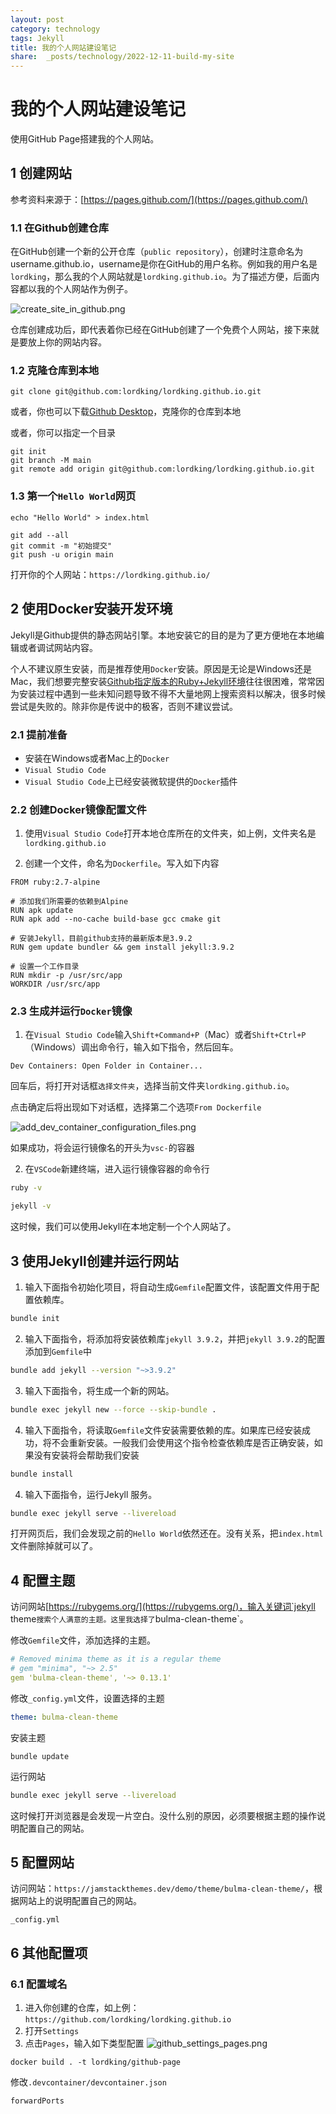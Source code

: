 ```yaml
---
layout: post
category: technology
tags: Jekyll
title: 我的个人网站建设笔记
share:  _posts/technology/2022-12-11-build-my-site
---
```


# 我的个人网站建设笔记

使用GitHub Page搭建我的个人网站。

## 1 创建网站

参考资料来源于：[https://pages.github.com/](https://pages.github.com/)

### 1.1 在Github创建仓库

在GitHub创建一个新的公开仓库（`public repository`），创建时注意命名为username.github.io，username是你在GitHub的用户名称。例如我的用户名是`lordking`，那么我的个人网站就是`lordking.github.io`。为了描述方便，后面内容都以我的个人网站作为例子。

![create_site_in_github.png](../../assets/images/create_site_in_github.png)

仓库创建成功后，即代表着你已经在GitHub创建了一个免费个人网站，接下来就是要放上你的网站内容。

### 1.2 克隆仓库到本地

```shell
git clone git@github.com:lordking/lordking.github.io.git
```

或者，你也可以下载[Github Desktop](https://desktop.github.com/)，克隆你的仓库到本地

或者，你可以指定一个目录

```
git init
git branch -M main
git remote add origin git@github.com:lordking/lordking.github.io.git
```

### 1.3 第一个`Hello World`网页

```
echo "Hello World" > index.html

git add --all
git commit -m "初始提交"
git push -u origin main
```

打开你的个人网站：`https://lordking.github.io/`

## 2 使用Docker安装开发环境

Jekyll是Github提供的静态网站引擎。本地安装它的目的是为了更方便地在本地编辑或者调试网站内容。

个人不建议原生安装，而是推荐使用`Docker`安装。原因是无论是Windows还是Mac，我们想要完整安装[Github指定版本的Ruby+Jekyll环境](https://pages.github.com/versions/)往往很困难，常常因为安装过程中遇到一些未知问题导致不得不大量地网上搜索资料以解决，很多时候尝试是失败的。除非你是传说中的极客，否则不建议尝试。

### 2.1 提前准备

- 安装在Windows或者Mac上的`Docker`
- `Visual Studio Code`
- `Visual Studio Code`上已经安装微软提供的`Docker`插件

### 2.2 创建Docker镜像配置文件

1. 使用`Visual Studio Code`打开本地仓库所在的文件夹，如上例，文件夹名是`lordking.github.io`

2. 创建一个文件，命名为`Dockerfile`。写入如下内容

```
FROM ruby:2.7-alpine

# 添加我们所需要的依赖到Alpine
RUN apk update
RUN apk add --no-cache build-base gcc cmake git

# 安装Jekyll，目前github支持的最新版本是3.9.2
RUN gem update bundler && gem install jekyll:3.9.2

# 设置一个工作目录
RUN mkdir -p /usr/src/app
WORKDIR /usr/src/app
```

### 2.3 生成并运行`Docker`镜像

1. 在`Visual Studio Code`输入`Shift+Command+P`（Mac）或者`Shift+Ctrl+P`（Windows）调出命令行，输入如下指令，然后回车。

```
Dev Containers: Open Folder in Container...
```

回车后，将打开对话框`选择文件夹`，选择当前文件夹`lordking.github.io`。

点击确定后将出现如下对话框，选择第二个选项`From Dockerfile`

![add_dev_container_configuration_files.png](../../assets/images/add_dev_container_configuration_files.png)

如果成功，将会运行镜像名的开头为`vsc-`的容器

2. 在`VSCode`新建终端，进入运行镜像容器的命令行

```bash
ruby -v 

jekyll -v
```

这时候，我们可以使用Jekyll在本地定制一个个人网站了。

## 3 使用Jekyll创建并运行网站

1. 输入下面指令初始化项目，将自动生成`Gemfile`配置文件，该配置文件用于配置依赖库。
```bash
bundle init
```

2. 输入下面指令，将添加将安装依赖库`jekyll 3.9.2`，并把`jekyll 3.9.2`的配置添加到`Gemfile`中
```bash
bundle add jekyll --version "~>3.9.2"
```

3. 输入下面指令，将生成一个新的网站。
```bash
bundle exec jekyll new --force --skip-bundle .
```

4. 输入下面指令，将读取`Gemfile`文件安装需要依赖的库。如果库已经安装成功，将不会重新安装。一般我们会使用这个指令检查依赖库是否正确安装，如果没有安装将会帮助我们安装
```bash
bundle install
```

4. 输入下面指令，运行Jekyll 服务。
```bash
bundle exec jekyll serve --livereload
```

打开网页后，我们会发现之前的`Hello World`依然还在。没有关系，把`index.html`文件删除掉就可以了。

## 4 配置主题

访问网站[https://rubygems.org/](https://rubygems.org/)，输入关键词`jekyll theme`搜索个人满意的主题。这里我选择了`bulma-clean-theme`。

修改`Gemfile`文件，添加选择的主题。
```yml
# Removed minima theme as it is a regular theme
# gem "minima", "~> 2.5"
gem 'bulma-clean-theme', '~> 0.13.1'
```

修改`_config.yml`文件，设置选择的主题
```yml
theme: bulma-clean-theme
```

安装主题
```
bundle update
```

运行网站
```bash
bundle exec jekyll serve --livereload
```


这时候打开浏览器是会发现一片空白。没什么别的原因，必须要根据主题的操作说明配置自己的网站。

## 5 配置网站

访问网站：`https://jamstackthemes.dev/demo/theme/bulma-clean-theme/`，根据网站上的说明配置自己的网站。

`_config.yml`

## 6 其他配置项
### 6.1 配置域名

1. 进入你创建的仓库，如上例：`https://github.com/lordking/lordking.github.io`
2. 打开`Settings`
3. 点击`Pages`，输入如下类型配置
![github_settings_pages.png](../../assets/images/github_settings_pages.png)


```
docker build . -t lordking/github-page
```


修改`.devcontainer/devcontainer.json`
```
forwardPorts
```
